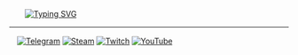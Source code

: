 　　[![Typing SVG](https://readme-typing-svg.herokuapp.com?duration=5050&color=FFFFFF&center=true&vCenter=true&multiline=true&width=500&height=70&lines=%22If+I+don't+have+to+do+it%2C+I+won't.;If+I+have+to+do+it%2C+I'll+make+it+quick.%22)](https://git.io/typing-svg)
***
　[![Telegram](https://img.shields.io/badge/Telegram-2CA5E0?style=for-the-badge&logo=telegram&logoColor=white)](https://t.me/netherly)
[![Steam](https://img.shields.io/badge/steam-%23000000.svg?style=for-the-badge&logo=steam&logoColor=white)](https://steamcommunity.com/id/dolpce)
[![Twitch](https://img.shields.io/badge/Twitch-%239146FF.svg?style=for-the-badge&logo=Twitch&logoColor=white)](https://twitch.tv/dolpce)
[![YouTube](https://img.shields.io/badge/YouTube-%23FF0000.svg?style=for-the-badge&logo=YouTube&logoColor=white)](https://youtube.com/channel/UC68rIXqjlVimzdI9MRBuvrg)
